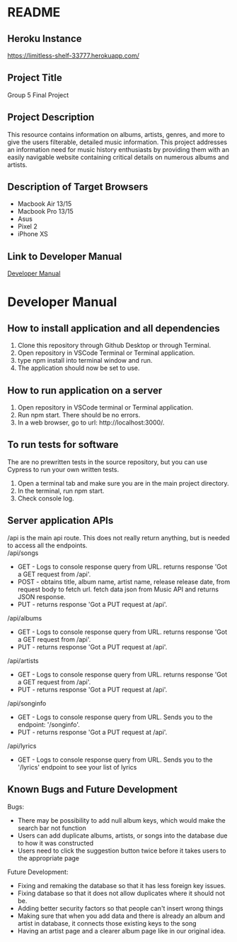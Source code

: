 # README

## Heroku Instance

https://limitless-shelf-33777.herokuapp.com/

## Project Title

Group 5 Final Project

## Project Description

This resource contains information on albums, artists, genres, and more to give the users filterable, detailed music information. This project addresses an information need for music history enthusiasts by providing them with an easily navigable website containing critical details on numerous albums and artists. 

## Description of Target Browsers

- Macbook Air 13/15
- Macbook Pro 13/15
- Asus
- Pixel 2
- iPhone XS

## Link to Developer Manual

[Developer Manual](#developer-manual)

# Developer Manual

## How to install application and all dependencies

1. Clone this repository through Github Desktop or through Terminal.
2. Open repository in VSCode Terminal or Terminal application.
3. type npm install into terminal window and run.
4. The application should now be set to use.

## How to run application on a server

1. Open repository in VSCode terminal or Terminal application.
2. Run npm start. There should be no errors.
3. In a web browser, go to url: http://localhost:3000/.

## To run tests for software

The are no prewritten tests in the source repository, but you can use Cypress to run your own written tests.

1. Open a terminal tab and make sure you are in the main project directory.
2. In the terminal, run npm start.
3. Check console log.

## Server application APIs

/api is the main api route. This does not really return anything, but is needed to access all the endpoints.         
/api/songs      
- GET - Logs to console response query from URL. returns response 'Got a GET request from /api'.        
- POST - obtains title, album name, artist name, release release date,  from request body to fetch url. fetch data json from Music API and returns JSON response.        
- PUT - returns response 'Got a PUT request at /api'.         
           
/api/albums         
- GET - Logs to console response query from URL. returns response 'Got a GET request from /api'.            
- PUT - returns response 'Got a PUT request at /api'.          
         
/api/artists          
- GET - Logs to console response query from URL. returns response 'Got a GET request from /api'.          
- PUT - returns response 'Got a PUT request at /api'.        
              
/api/songinfo          
- GET - Logs to console response query from URL. Sends you to the endpoint: '/songinfo'.           
- PUT - returns response 'Got a PUT request at /api'.          
             
/api/lyrics           
- GET - Logs to console response query from URL. Sends you to the '/lyrics' endpoint to see your list of lyrics             
               
## Known Bugs and Future Development

Bugs:
- There may be possibility to add null album keys, which would make the search bar not function
- Users can add duplicate albums, artists, or songs into the database due to how it was constructed
- Users need to click the suggestion button twice before it takes users to the appropriate page


Future Development:
- Fixing and remaking the database so that it has less foreign key issues.
- Fixing database so that it does not allow duplicates where it should not be. 
- Adding better security factors so that people can't insert wrong things
- Making sure that when you add data and there is already an album and artist in database, it connects those existing keys to the song
- Having an artist page and a clearer album page like in our original idea.